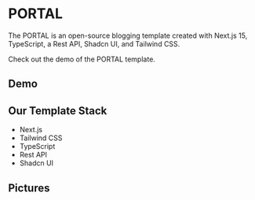# PORTAL
The PORTAL  is an open-source blogging template created with Next.js 15, TypeScript, a Rest API, Shadcn UI, and Tailwind CSS.

Check out the demo of the PORTAL template.

## Demo


## Our Template Stack

- Next.js
- Tailwind CSS
- TypeScript
- Rest API
- Shadcn UI

## Pictures

